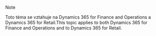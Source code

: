 > [!NOTE]
> <span data-ttu-id="6f757-101">Toto téma se vztahuje na Dynamics 365 for Finance and Operations a Dynamics 365 for Retail.</span><span class="sxs-lookup"><span data-stu-id="6f757-101">This topic applies to both Dynamics 365 for Finance and Operations and to Dynamics 365 for Retail.</span></span> 